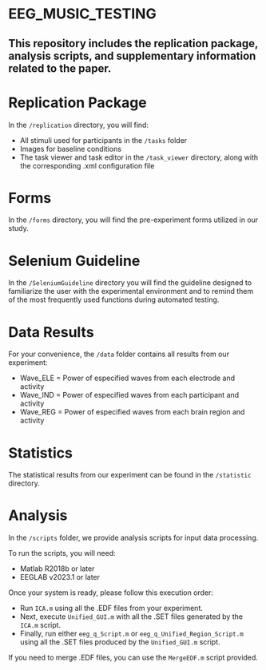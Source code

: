 # EEG_MUSIC_TESTING

## This repository includes the replication package, analysis scripts, and supplementary information related to the paper.

# Replication Package

In the `/replication` directory, you will find:

 - All stimuli used for participants in the `/tasks` folder
 - Images for baseline conditions
 - The task viewer and task editor in the `/task_viewer` directory, along with the corresponding .xml configuration file

# Forms

In the `/forms` directory, you will find the pre-experiment forms utilized in our study.

# Selenium Guideline

In the `/SeleniumGuideline` directory you will find the guideline designed to familiarize the user with the experimental environment and to remind them of the most frequently used functions during automated testing.

# Data Results

For your convenience, the `/data` folder contains all results from our experiment:

 - Wave_ELE = Power of especified waves from each electrode and activity
 - Wave_IND = Power of especified waves from each participant and activity
 - Wave_REG = Power of especified waves from each brain region and activity

# Statistics

The statistical results from our experiment can be found in the `/statistic` directory.

# Analysis 

In the `/scripts` folder, we provide analysis scripts for input data processing.

To run the scripts, you will need:

 - Matlab R2018b or later 
 - EEGLAB v2023.1 or later

Once your system is ready, please follow this execution order:

 - Run `ICA.m` using all the .EDF files from your experiment.
 - Next, execute `Unified_GUI.m` with all the .SET files generated by the `ICA.m` script.
 - Finally, run either `eeg_q_Script.m` or `eeg_q_Unified_Region_Script.m` using all the .SET files produced by the `Unified_GUI.m` script.

If you need to merge .EDF files, you can use the `MergeEDF.m` script provided.














